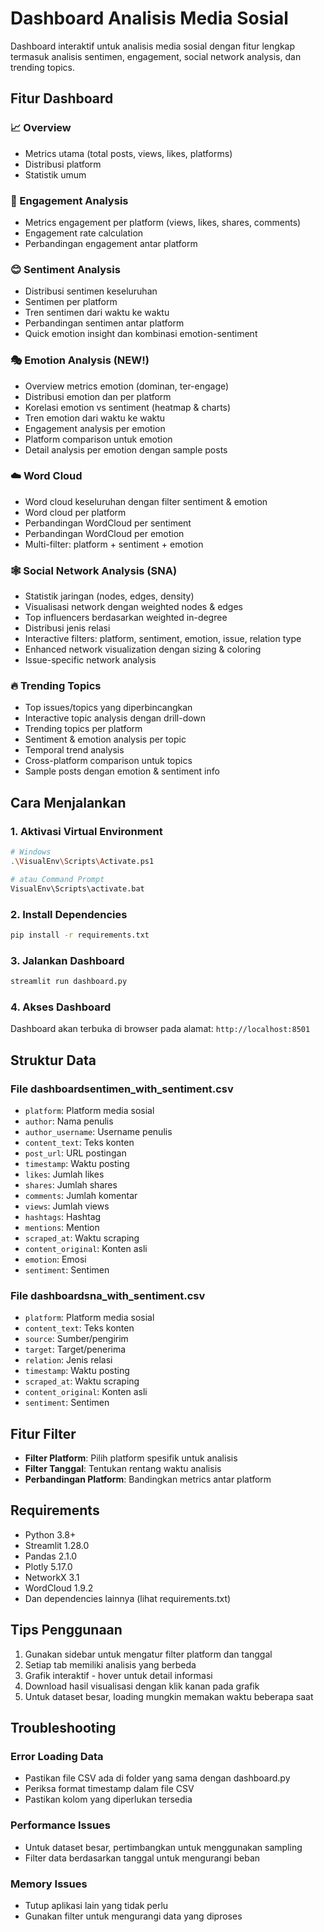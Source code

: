 # Dashboard Analisis Media Sosial

Dashboard interaktif untuk analisis media sosial dengan fitur lengkap termasuk analisis sentimen, engagement, social network analysis, dan trending topics.

## Fitur Dashboard

### 📈 Overview
- Metrics utama (total posts, views, likes, platforms)
- Distribusi platform
- Statistik umum

### 🎯 Engagement Analysis  
- Metrics engagement per platform (views, likes, shares, comments)
- Engagement rate calculation
- Perbandingan engagement antar platform

### 😊 Sentiment Analysis
- Distribusi sentimen keseluruhan
- Sentimen per platform
- Tren sentimen dari waktu ke waktu
- Perbandingan sentimen antar platform
- Quick emotion insight dan kombinasi emotion-sentiment

### 🎭 Emotion Analysis (NEW!)
- Overview metrics emotion (dominan, ter-engage)
- Distribusi emotion dan per platform
- Korelasi emotion vs sentiment (heatmap & charts)
- Tren emotion dari waktu ke waktu
- Engagement analysis per emotion
- Platform comparison untuk emotion
- Detail analysis per emotion dengan sample posts

### ☁️ Word Cloud
- Word cloud keseluruhan dengan filter sentiment & emotion
- Word cloud per platform
- Perbandingan WordCloud per sentiment
- Perbandingan WordCloud per emotion
- Multi-filter: platform + sentiment + emotion

### 🕸️ Social Network Analysis (SNA)
- Statistik jaringan (nodes, edges, density) 
- Visualisasi network dengan weighted nodes & edges
- Top influencers berdasarkan weighted in-degree
- Distribusi jenis relasi
- Interactive filters: platform, sentiment, emotion, issue, relation type
- Enhanced network visualization dengan sizing & coloring
- Issue-specific network analysis

### 🔥 Trending Topics
- Top issues/topics yang diperbincangkan
- Interactive topic analysis dengan drill-down
- Trending topics per platform
- Sentiment & emotion analysis per topic
- Temporal trend analysis
- Cross-platform comparison untuk topics
- Sample posts dengan emotion & sentiment info

## Cara Menjalankan

### 1. Aktivasi Virtual Environment
```bash
# Windows
.\VisualEnv\Scripts\Activate.ps1

# atau Command Prompt
VisualEnv\Scripts\activate.bat
```

### 2. Install Dependencies
```bash
pip install -r requirements.txt
```

### 3. Jalankan Dashboard
```bash
streamlit run dashboard.py
```

### 4. Akses Dashboard
Dashboard akan terbuka di browser pada alamat: `http://localhost:8501`

## Struktur Data

### File dashboardsentimen_with_sentiment.csv
- `platform`: Platform media sosial
- `author`: Nama penulis
- `author_username`: Username penulis  
- `content_text`: Teks konten
- `post_url`: URL postingan
- `timestamp`: Waktu posting
- `likes`: Jumlah likes
- `shares`: Jumlah shares
- `comments`: Jumlah komentar
- `views`: Jumlah views
- `hashtags`: Hashtag
- `mentions`: Mention
- `scraped_at`: Waktu scraping
- `content_original`: Konten asli
- `emotion`: Emosi
- `sentiment`: Sentimen

### File dashboardsna_with_sentiment.csv
- `platform`: Platform media sosial
- `content_text`: Teks konten
- `source`: Sumber/pengirim
- `target`: Target/penerima
- `relation`: Jenis relasi
- `timestamp`: Waktu posting
- `scraped_at`: Waktu scraping
- `content_original`: Konten asli
- `sentiment`: Sentimen

## Fitur Filter

- **Filter Platform**: Pilih platform spesifik untuk analisis
- **Filter Tanggal**: Tentukan rentang waktu analisis
- **Perbandingan Platform**: Bandingkan metrics antar platform

## Requirements

- Python 3.8+
- Streamlit 1.28.0
- Pandas 2.1.0
- Plotly 5.17.0
- NetworkX 3.1
- WordCloud 1.9.2
- Dan dependencies lainnya (lihat requirements.txt)

## Tips Penggunaan

1. Gunakan sidebar untuk mengatur filter platform dan tanggal
2. Setiap tab memiliki analisis yang berbeda
3. Grafik interaktif - hover untuk detail informasi
4. Download hasil visualisasi dengan klik kanan pada grafik
5. Untuk dataset besar, loading mungkin memakan waktu beberapa saat

## Troubleshooting

### Error Loading Data
- Pastikan file CSV ada di folder yang sama dengan dashboard.py
- Periksa format timestamp dalam file CSV
- Pastikan kolom yang diperlukan tersedia

### Performance Issues
- Untuk dataset besar, pertimbangkan untuk menggunakan sampling
- Filter data berdasarkan tanggal untuk mengurangi beban

### Memory Issues
- Tutup aplikasi lain yang tidak perlu
- Gunakan filter untuk mengurangi data yang diproses 